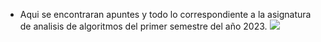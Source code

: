 

- Aqui se encontraran apuntes y todo lo correspondiente a la asignatura de analisis de algoritmos del primer semestre del año 2023.
![](https://www.undefinedworld.com/assets/images/articles/analisis-de-algoritmos-1200x630.jpg)